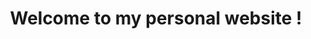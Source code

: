 ---
permalink: /
title: "Welcome to my personal website !"
author_profile: true
redirect_from: 
  - /about/
  - /about.html
---